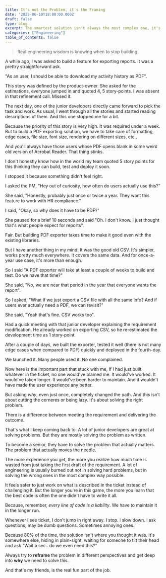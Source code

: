 ```yaml
---
title: It's not the Problem, it's the Framing
date: '2025-06-10T18:00:00.000Z'
draft: false
type: blog
excerpt: The smartest solution isn't always the most complex one, it's the one that quietly works without demanding your time.
categories: ["Engineering"]
table_of_contents: false
---
```


> Real engineering wisdom is knowing when to stop building.

A while ago, I was asked to build a feature for exporting reports. It was a prettry straightforward ask.

"As an user, I should be able to download my activity history as PDF".

This story was defined by the product-owner. She asked for the estimations, everyone jumped in and quoted 4, 5 story-points. I was absent in that refinement call. Missed it.

The next day, one of the junior developers directly came forward to pick the task and work. As usual, I went through all the stories and started reading descriptions of them. And this one stopped me for a bit.

Because the priority of this story is very high. It was required under a week. But to build a PDF exporting solution, we have to take care of formatting, edge cases, file size, font size, rendering on different sizes, etc.,

And you'll always have those users whose PDF opens blank in some weird old version of Acrobat Reader. That thing stinks.

I don't honestly know how in the world my team quoted 5 story points for this thinking they can build, test and deploy it soon.

I stopped it because something didn't feel right.

I asked the PM, "Hey out of curiosity, how often do users actually use this?"

She said, "Honestly, probably just once or twice a year. They want this feature to work with HR compliance."

I said, "Okay, so why does it have to be PDF?"

She paused for a brief 10 seconds and said "Oh. I don't know. I just thought that's what people expect for reports".

Fair. But building PDF exporter takes time to make it good even with the existing libraries.

But I have another thing in my mind. It was the good old CSV. It's simpler, works pretty much everywhere. It covers the same data. And for once-a-year use case, it's more than enough.

So I said "A PDF exporter will take at least a couple of weeks to build and test. Do we have that time?"

She said, "No, we are near that period in the year that everyone wants the report".

So I asked, "What if we just export a CSV file with all the same info? And if users ever actually need a PDF, we can revisit?"

She said, "Yeah that's fine. CSV works too".

Had a quick meeting with that junior developer explaining the requirement modification. He already worked on exporting CSV, so he re-estimated the development time as 1 story-point.

After a couple of days, we built the exporter, tested it well (there is not many edge cases when compared to PDF) quickly and deployed in the fourth-day.

We launched it. Many people used it. No one complained.


Now here is the important part that stuck with me,
If I had just built whatever in the ticket, no one would've blamed me. It would've worked. It would've taken longer. It would've been harder to maintain. And it wouldn't have made the user experience any better.

But asking *why*, even just once, completely changed the path. And this isn't about cutting the corneres or being lazy. It's about solving the right problem.

There is a difference between meeting the requirement and delivering the outcome.

That's what I keep coming back to. A lot of junior developers are great at solving problems. But they are mostly solving the problem as written.

To become a senior, they have to solve the problem that actually matters. The problem that actually moves the needle.

The more experience you get, the more you realize how much time is wasted from just taking the first draft of the requirement. A lot of engineering is usually burned out not in solving hard problems, but in solving the wrong ones in the most complex way possible.

It feels safer to just work on what is described in the ticket instead of challenging it. But the longer you're in this game, the more you learn that the best code is often the one didn't have to write it all.

Because, remember, *every line of code is a liability*. We have to maintain it in the longer run.

Whenever I see ticket, I don't jump in right away. I stop. I slow down. I ask questions, may be dumb questions. Sometimes annoying ones.

Because 80% of the time, the solution isn't where you thought it was. It's somewhere else, hiding in plain-sight, waiting for someone to tilt their head and ask "Wait a sec.. do we even need this?"

Always try to **reframe** the problem in different perspectives and get deep into **why** we need to solve this.

And that's my friends, is the real fun part of the job.
